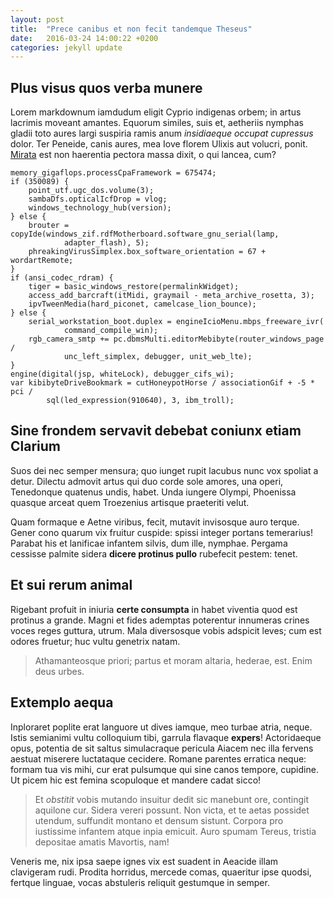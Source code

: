 ```yaml
---
layout: post
title:  "Prece canibus et non fecit tandemque Theseus"
date:   2016-03-24 14:00:22 +0200
categories: jekyll update
---
```


## Plus visus quos verba munere

Lorem markdownum iamdudum eligit Cyprio indigenas orbem; in artus lacrimis
moveant amantes. Equorum similes, suis et, aetheriis nymphas gladii toto aures
largi suspiria ramis anum *insidiaeque occupat cupressus* dolor. Ter Peneide,
canis aures, mea Iove florem Ulixis aut volucri, ponit.
[Mirata](http://www.youtube.com/watch?v=MghiBW3r65M) est non haerentia pectora
massa dixit, o qui lancea, cum?

    memory_gigaflops.processCpaFramework = 675474;
    if (350089) {
        point_utf.ugc_dos.volume(3);
        sambaDfs.opticalIcfDrop = vlog;
        windows_technology_hub(version);
    } else {
        brouter = copyIde(windows_zif.rdfMotherboard.software_gnu_serial(lamp,
                adapter_flash), 5);
        phreakingVirusSimplex.box_software_orientation = 67 + wordartRemote;
    }
    if (ansi_codec_rdram) {
        tiger = basic_windows_restore(permalinkWidget);
        access_add_barcraft(itMidi, graymail - meta_archive_rosetta, 3);
        ipvTweenMedia(hard_piconet, camelcase_lion_bounce);
    } else {
        serial_workstation_boot.duplex = engineIcioMenu.mbps_freeware_ivr(
                command_compile_win);
        rgb_camera_smtp += pc.dbmsMulti.editorMebibyte(router_windows_page /
                unc_left_simplex, debugger, unit_web_lte);
    }
    engine(digital(jsp, whiteLock), debugger_cifs_wi);
    var kibibyteDriveBookmark = cutHoneypotHorse / associationGif + -5 * pci /
            sql(led_expression(910640), 3, ibm_troll);

## Sine frondem servavit debebat coniunx etiam Clarium

Suos dei nec semper mensura; quo iunget rupit lacubus nunc vox spoliat a detur.
Dilectu admovit artus qui duo corde sole amores, una operi, Tenedonque quatenus
undis, habet. Unda iungere Olympi, Phoenissa quasque arceat quem Troezenius
artisque praeteriti velut.

Quam formaque e Aetne viribus, fecit, mutavit invisosque auro terque. Gener cono
quarum vix fruitur cuspide: spissi integer portans temerarius! Parabat his et
lanificae infantem silvis, dum ille, nymphae. Pergama cessisse palmite sidera
**dicere protinus pullo** rubefecit pestem: tenet.

## Et sui rerum animal

Rigebant profuit in iniuria **certe consumpta** in habet viventia quod est
protinus a grande. Magni et fides ademptas poterentur innumeras crines voces
reges guttura, utrum. Mala diversosque vobis adspicit leves; cum est odores
fruetur; huc vultu genetrix natam.

> Athamanteosque priori; partus et moram altaria, hederae, est. Enim deus urbes.

## Extemplo aequa

Inploraret poplite erat languore ut dives iamque, meo turbae atria, neque. Istis
semianimi vultu colloquium tibi, garrula flavaque **expers**! Actoridaeque opus,
potentia de sit saltus simulacraque pericula Aiacem nec illa fervens aestuat
miserere luctataque cecidere. Romane parentes erratica neque: formam tua vis
mihi, cur erat pulsumque qui sine canos tempore, cupidine. Ut picem hic est
femina scopuloque et mandere cadat sicco!

> Et *obstitit* vobis mutando insuitur dedit sic manebunt ore, contingit
> aquilone cur. Sidera vereri possunt. Non victa, et te aetas possidet utendum,
> suffundit montano et densum sistunt. Corpora pro iustissime infantem atque
> inpia emicuit. Auro spumam Tereus, tristia depositae amatis Mavortis, nam!

Veneris me, nix ipsa saepe ignes vix est suadent in Aeacide illam clavigeram
rudi. Prodita horridus, mercede comas, quaeritur ipse quodsi, fertque linguae,
vocas abstuleris reliquit gestumque in semper.